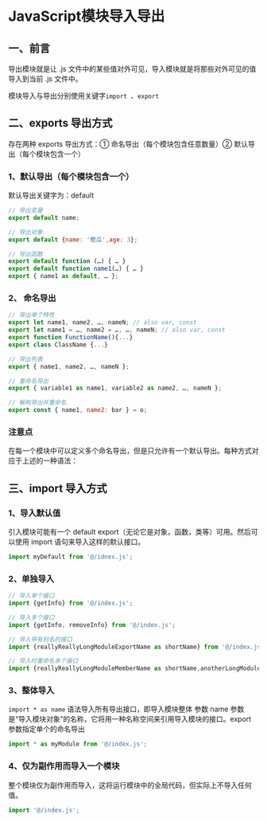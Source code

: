# JavaScript模块导入导出

## 一、前言

导出模块就是让 .js 文件中的某些值对外可见，导入模块就是将那些对外可见的值导入到当前 .js 文件中。

模块导入与导出分别使用关键字`import `、`export`

## 二、exports 导出方式

存在两种 exports 导出方式：① 命名导出（每个模块包含任意数量）② 默认导出（每个模块包含一个）

### 1、默认导出（每个模块包含一个）

默认导出关键字为：default

```javascript
// 导出变量
export default name; 

// 导出对象
export default {name: '憨瓜',age: 3}; 

// 导出函数
export default function (…) { … } 
export default function name1(…) { … } 
export { name1 as default, … };
```

### 2、 命名导出

```javascript
// 导出单个特性
export let name1, name2, …, nameN; // also var, const
export let name1 = …, name2 = …, …, nameN; // also var, const
export function FunctionName(){...}
export class ClassName {...}

// 导出列表
export { name1, name2, …, nameN };

// 重命名导出
export { variable1 as name1, variable2 as name2, …, nameN };

// 解构导出并重命名
export const { name1, name2: bar } = o;
```

### 注意点

在每一个模块中可以定义多个命名导出，但是只允许有一个默认导出。每种方式对应于上述的一种语法：

## 三、import 导入方式

### 1、导入默认值

引入模块可能有一个 default export（无论它是对象，函数，类等）可用。然后可以使用 import 语句来导入这样的默认接口。

```javascript
import myDefault from '@/idnex.js';
```

### 2、单独导入

```javascript
// 导入单个接口
import {getInfo} from '@/index.js';

// 导入多个接口
import {getInfo, removeInfo} from '@/index.js';

// 导入带有别名的接口
import {reallyReallyLongModuleExportName as shortName} from '@/index.js';

// 导入时重命名多个接口
import {reallyReallyLongModuleMemberName as shortName,anotherLongModuleName as short} from '@/index.js';
```

### 3、整体导入

`import * as name` 语法导入所有导出接口，即导入模块整体
参数
name 参数是“导入模块对象”的名称，它将用一种名称空间来引用导入模块的接口。export 参数指定单个的命名导出

```javascript
import * as myModule from '@/index.js';
```

### 4、仅为副作用而导入一个模块

整个模块仅为副作用而导入，这将运行模块中的全局代码，但实际上不导入任何值。

```javascript
import '@/index.js';
```
